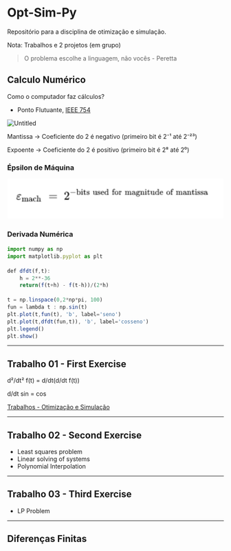 # Opt-Sim-Py

Repositório para a disciplina de otimização e simulação.

Nota: Trabalhos e 2 projetos (em grupo)

> O problema escolhe a linguagem, não vocês - Peretta
>

## Calculo Numérico

Como o computador faz cálculos?

- Ponto Flutuante, [IEEE 754](https://www.h-schmidt.net/FloatConverter/IEEE754.html)

![Untitled](https://media.geeksforgeeks.org/wp-content/uploads/Single-Precision-IEEE-754-Floating-Point-Standard.jpg)

Mantissa → Coeficiente do 2 é negativo (primeiro bit é 2⁻¹ até 2⁻²³)

Expoente → Coeficiente do 2 é positivo (primeiro bit é 2⁸ até 2⁰)

### Épsilon de Máquina

![Untitled](docs/emach.png)

### Derivada Numérica

```jsx
import numpy as np
import matplotlib.pyplot as plt

def dfdt(f,t):
	h = 2**-36
	return(f(t+h) - f(t-h))/(2*h)

t = np.linspace(0,2*np*pi, 100)
fun = lambda t : np.sin(t)
plt.plot(t,fun(t), 'b', label='seno')
plt.plot(t,dfdt(fun,t)), 'b', label='cosseno')
plt.legend()
plt.show()
```
---
## Trabalho 01 - First Exercise

d²/dt² f(t) = d/dt(d/dt f(t))

d/dt sin = cos

[Trabalhos - Otimização e Simulação](https://www.notion.so/Trabalhos-Otimiza-o-e-Simula-o-bf0f0fd1458746179bd0f0234fe384bf)

---
## Trabalho 02 - Second Exercise
- Least squares problem
- Linear solving of systems
- Polynomial Interpolation
---
## Trabalho 03 - Third Exercise
- LP Problem

---

## Diferenças Finitas